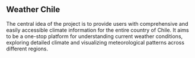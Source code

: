 Weather Chile 
-------------------

The central idea of the project is to provide users with comprehensive and easily accessible climate information for the entire country of Chile. It aims to be a one-stop platform for understanding current weather conditions, exploring detailed climate and visualizing meteorological patterns across different regions.   

